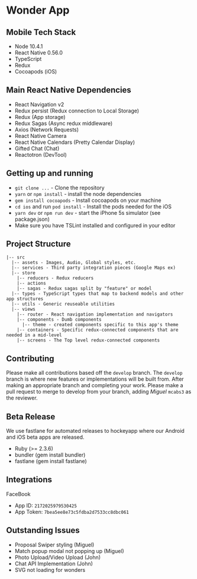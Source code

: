 # Wonder App

## Mobile Tech Stack
- Node 10.4.1
- React Native 0.56.0
- TypeScript
- Redux
- Cocoapods (iOS)

## Main React Native Dependencies
- React Navigation v2
- Redux persist (Redux connection to Local Storage)
- Redux (App storage)
- Redux Sagas (Async redux middleware)
- Axios (Network Requests)
- React Native Camera
- React Native Calendars (Pretty Calendar Display)
- Gifted Chat (Chat)
- Reactotron (DevTool)


## Getting up and running
- `git clone ...` - Clone the repository
- `yarn` or `npm install` - install the node dependencies
- `gem install cocoapods` - Install cocoapods on your machine
- `cd ios` and run `pod install` - Install the pods needed for the iOS
- `yarn dev` or `npm run dev` - start the iPhone 5s simulator (see package.json)
- Make sure you have TSLint installed and configured in your editor

## Project Structure

```
|-- src
  |-- assets - Images, Audio, Global styles, etc.
  |-- services - Third party integration pieces (Google Maps ex)
  |-- store
    |-- reducers - Redux reducers
    |-- actions
    |-- sagas - Redux sagas split by "feature" or model
  |-- types - TypeScript types that map to backend models and other app structures
  |-- utils - Generic reuseable utilities
  |-- views
    |-- router - React navigation implementation and navigators
    |-- components - Dumb components
      |-- theme - created components specific to this app's theme
    |-- containers - Specific redux-connected components that are needed in a mid-level
    |-- screens - The Top level redux-connected components
```

## Contributing

Please make all contributions based off the `develop` branch. The `develop` branch is where new features or implementations will be built from. After making an appropriate branch and completing your work. Please make a pull request to merge to develop from your branch, adding *Miguel* `mcabs3` as the reviewer.

## Beta Release
We use fastlane for automated releases to hockeyapp where our Android and iOS beta apps are released.

- Ruby (>= 2.3.6)
- bundler (gem install bundler)
- fastlane (gem install fastlane)

## Integrations

FaceBook
- App ID: `2172025979530425`
- App Token: `7bea5ee8e73c5fdba2d7533cc8dbc061`

## Outstanding Issues
- Proposal Swiper styling (Miguel)
- Match popup modal not popping up (Miguel)
- Photo Upload/Video Upload (John)
- Chat API Implementation (John)
- SVG not loading for wonders